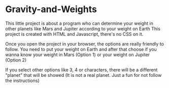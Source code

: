 # Gravity-and-Weights
This little project is about a program who can determine your weight in other planets like Mars and Jupiter according to your weight on Earth
This project is created with HTML and Javascript, there's no CSS on it.

Once you open the project in your browser, the options are really friendly to follow. You need to put your weight on Earth and after that choose 
if you wanna know your weight in Mars (Option 1) or your weight on Jupiter (Option 2)

If you select other options like 3, 4 or characters, there will be a different "planet" that will be showed (It is not a real planet. Just a fun for not follow the instructions)
